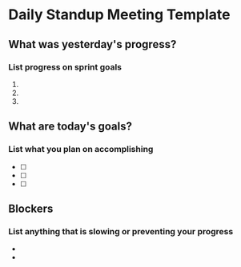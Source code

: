 # Daily Standup Meeting Template #
## What was yesterday's progress? ##
### List progress on sprint goals ###
1. 
2. 
3. 
## What are today's goals? ##
### List what you plan on accomplishing ###
- [ ] 
- [ ] 
- [ ] 
## Blockers ##
### List anything that is slowing or preventing your progress ##
-
-
